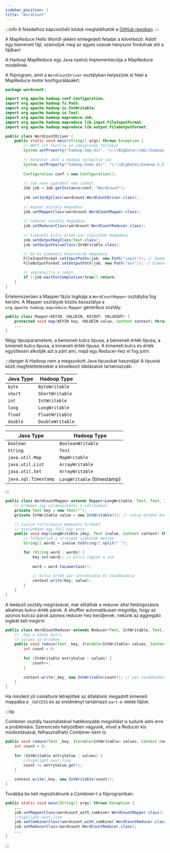 ```yaml
---
sidebar_position: 1
title: "WordCount"
---
```


:::info
A feladathoz kapcsolódó kódok megtalálhatók a [GitHub repoban](https://github.com/Valentinusz/elte-ik-bsc/tree/main/5/bigdata).
:::

A MapReduce Hello World!-jeként emlegedett feladat a következő: Adott egy bemeneti fájl, számoljuk meg az egyes szavak hányszor fordulnak elő a fájlban!

A Hadoop MapReduce egy Java nyelvű implementációja a MapReduce modellnek.

A főprogram, amit a `WordCountDriver` osztályban helyezünk el felel a MapReduce motor konfigurálásáért.

```java showLineNumbers title="src/wordcount/WordCountDriver.java"
package wordcount;

import org.apache.hadoop.conf.Configuration;
import org.apache.hadoop.fs.Path;
import org.apache.hadoop.io.IntWritable;
import org.apache.hadoop.io.Text;
import org.apache.hadoop.mapreduce.Job;
import org.apache.hadoop.mapreduce.lib.input.FileInputFormat;
import org.apache.hadoop.mapreduce.lib.output.FileOutputFormat;

public class WordCountDriver {
	public static void main(String[] args) throws Exception {
		// HDFS itt tárolja az ideiglenes fájlokat
		System.setProperty("hadoop.tmp.dir", "c:\\BigData\\tmp\\hadoop-xx");
		
		// könyvtár ahol a Hadoop telepítve van
		System.setProperty("hadoop.home.dir", "c:\\BigData\\hadoop-3.3.6");
		
		Configuration conf = new Configuration();
		
		// job neve igazából nem számít
		Job job = Job.getInstance(conf, "WordCount"); 
		
		job.setJarByClass(wordcount.WordCountDriver.class);
		
		// mapper osztály megadása
		job.setMapperClass(wordcount.WordCountMapper.class);
		
		// reducer osztály megadása
		job.setReducerClass(wordcount.WordCountReducer.class);
		
		// kimeneti kulcs érték pár típusának megadása
		job.setOutputKeyClass(Text.class);
		job.setOutputValueClass(IntWritable.class);

		// be és kimeneti könyvtárak megadása
		FileInputFormat.setInputPaths(job, new Path("input")); // bementi mappa
		FileOutputFormat.setOutputPath(job, new Path("out")); // kimeneti mappa

		// végrehajtja a jobot
		if (!job.waitForCompletion(true)) return;
	}
}
```
Értelemszerűen a Mapper fázis logikája a `WordCountMapper` osztályba fog kerülni. A Mapper osztályok közös ősosztálya
a `org.apache.hadoop.mapreduce.Mapper` generikus osztály:

```java
public class Mapper<KEYIN, VALUEIN, KEYOUT, VALUEOUT> {
	protected void map(KEYIN key, VALUEIN value, Context context) throws IOException, InterruptedException { ... }
	...
}
```
Négy típusparamétere, a bemeneti kulcs típusa, a bemeneti érték típusa, a kimeneti kulcs típusa, a kimeneti érték
típusa. A kimeneti kulcs és érték együttesen alkotják azt a párt ami, majd egy Reducer-hez el fog jutni.

:::danger
A Hadoop nem a megszokott Java típusokat használja! A típusok közti megfeleltetéseket a következő táblázatok tartalmazzák:

<div className='side-2'>

| Java Type        | Hadoop Type       |
|------------------|-------------------|
| `byte`           | `ByteWritable`    |
| `short`          | `ShortWritable`   |
| `int`            | `IntWritable`     |
| `long`           | `LongWritable`    |
| `float`          | `FloatWritable`   |
| `double`         | `DoubleWritable`  |

|  Java Type        | Hadoop Type        |
| -------------------| -------------------|
| `boolean`        | `BooleanWritable` |
| `String`         | `Text`            |
| `java.util.Map`  | `MapWritable`     |
| `java.util.List` | `ArrayWritable`   |
| `java.util.Set`  | `ArrayWritable`   |
| `java.sql.Timestamp` | `LongWritable` (timestamp)   |

</div>
:::

```java title="src/wordcount/WordCountMapper.java"
public class WordCountMapper extends Mapper<LongWritable, Text, Text, IntWritable> {
	// érdemes így újrahasználni a változókat
	private Text key = new Text("");
	private IntWritable value = new IntWritable(1); // value értéke konstans 1

	// ivalue tartalmazza bemeneti értéket
	// esetünkben egy fájl egy sora
	public void map(LongWritable ikey, Text ivalue, Context context) throws IOException, InterruptedException {
		// felbontjuk a stringet szóközök mentén
		String[] words = ivalue.toString().split(" ");

		for (String word : words) {
			key.set(word); // kulcs legyen a szó
			
			word = word.toLowerCase();
			
			// kulcs érték pár létrehozása és továbbadása
			context.write(key, value);
		}
	}
}
```

A leképző osztály megírásával, már előálltak a reducer által feldolgozásra alkalmas kulcs-érték párok. A shuffler
automatikusan megoldja, hogy az azonos kulcsú párok azonos reducer-hez kerüljenek, nekünk az aggregáló logikát kell
megírni. 

```java title="src/wordcount/WordCountReducer.java"
public class WordCountReducer extends Reducer<Text, IntWritable, Text, IntWritable> {
	// _key a közös kulcs
	// values az értékek
	public void reduce(Text _key, Iterable<IntWritable> values, Context context) throws IOException, InterruptedException {
		int count = 0;
		
		for (IntWritable entryValue : values) {
			count++;
		}
		
		context.write(_key, new IntWritable(count)); // pár továbbadása
	}
}
```
Ha mindent jól csináltunk létrejöttek az általálunk megadott kimeneti mappába a `_SUCCESS` és az eredményt tartalmazó
`part-m-00000` fájlok.

:::tip

Combiner osztály használatával hatékonyabb megoldást is tudunk adni erre a problémára. Szerencsés helyzetben vagyunk,
mivel a Reducer kis módosításával, felhasználható Combiner-ként is:

```java title="src/wordcount_with_combiner/WordCountReducer.java"
public void reduce(Text _key, Iterable<IntWritable> values, Context context) throws IOException, InterruptedException {
    int count = 0;
    
    for (IntWritable entryValue : values) {
        //highlight-next-line
        count += entryValue.get();
    }
    
    context.write(_key, new IntWritable(count));
}
```
Továbbá be kell regisztrálnunk a Combiner-t a főprogramban:
```java title="src/wordcount_with_combiner/WordCountDriver.java"
public static void main(String[] args) throws Exception {
    ...
    job.setMapperClass(wordcount_with_combiner.WordCountMapper.class);
    //highlight-next-line
    job.setCombinerClass(wordcount_with_combiner.WordCountReducer.class);
    job.setReducerClass(wordcount.WordCountReducer.class);
    ...
}
```
:::